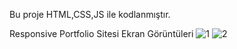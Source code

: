 Bu proje HTML,CSS,JS ile kodlanmıştır.

Responsive Portfolio Sitesi
Ekran Görüntüleri
![1](https://github.com/BarrickUAR/Portfolio-Website/assets/135522301/2ba89372-e33a-4e2d-832b-eecabd2f9886)
![2](https://github.com/BarrickUAR/Portfolio-Website/assets/135522301/32444e0e-deae-431d-a372-238c9040474c)
